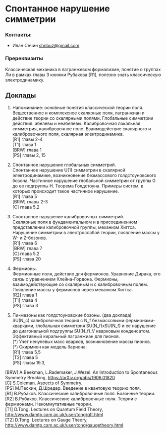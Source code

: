 # Спонтанное нарушение симметрии  

### Контакты:  
* Иван Сечин <shnbuz@gmail.com>  

### Пререквизиты  
Классическая механика в лагранжевом формализме, понятие о группах Ли в рамках главы 3 книжки Рубакова [R1], полезно знать классическую электродинамику.

## Доклады

1. Напоминание: основные понятия классической теории поля.  
Вещественное и комплексное скалярные поля, лагранжиан и действие теории со скалярными полями. 
Глобальные симметрии действия: абелевы и неабелевы. Калибровочная локальная симметрия, калибровочное поле. 
Взаимодействие скалярного и калибровочного поля, скалярная электродинамика.  
[R1] главы 2-4  
[T1] глава 1  
[BRW] глава 1  
[PS] главы 2, 15  

2. Спонтанное нарушение глобальных симметрий.  
Спонтанное нарушение U(1) симметрии в скалярной электродинамике, возникновение безмассового 
голдстоуновского бозона. Частичное нарушение глобальной симметрии от группы G до ее подгруппы H. 
Теорема Голдстоуна. Примеры систем, в которых происходит такое частичное нарушение.  
[R1] глава 5  
[BRW] главы 2-3  
[C] глава 5.2  

3. Спонтанное нарушение калибровочных симметрий.  
Скалярные поля в фундаментальном и в присоединенном представлении калибровочной группы, 
механизм Хиггса. Нарушение симметрии в электрослабой теории, появление массы у W- и Z-бозонов.    
[R1] глава 6  
[BRW] глава 7  
[C] глава 5.2  
[PS] глава 20

4. Фермионы.  
Фермионные поля, действие для фермионов. Уравнение Дирака, его связь с уравнением Клейна-Гордона.
Фермионы, взаимодействующие со скалярным и с калибровочным полем. Появление массы у фермионов через механизм Хиггса.  
[R2] глава 1  
[T1] глава 4  
[PS] глава 3

5. Пи-мезоны как голдстоуновские бозоны. (два доклада)    
SU(N_c) калибровочная теория с N_f безмассовыми фермионами-кварками, глобальная симметрия SU(N_f)xSU(N_f) 
и ее нарушение до диагональной подгруппы SU(N_f)_V кварковым конденсатом. 
Эффективный киральный лагранжиан для пионов.     
(\*) Учет ненулевых масс кварков, возникновение массы пионов.  
(\*) Скирмион как модель бариона.  
[R1] глава 5.5  
[T2] глава 5  
[PS] главы 19.3, 

[BRW] A.Beekman, L.Rademaker, J.Wezel. An Introduction to Spontaneous Symmetry Breaking, <https://arXiv.org/abs/1909.01820>  
[C] S.Coleman. Aspects of Symmetry.  
[PS] М.Пескин, Д.Шредер. Введение в квантовую теорию поля.  
[R1] В.Рубаков. Классические калибровочные поля. Бозонные теории.  
[R2] В.Рубаков. Классические калибровочные поля. Теории с фермионами. Некоммутативные теории.  
[T1] D.Tong. Lectures on Quantum Field Theory, <http://www.damtp.cam.ac.uk/user/tong/qft.html>  
[T2] D.Tong. Lectures on Gauge Theory, <http://www.damtp.cam.ac.uk/user/tong/gaugetheory.html>  
